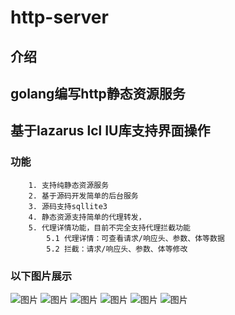 # http-server

## 介绍
## golang编写http静态资源服务
## 基于lazarus lcl IU库支持界面操作
### 功能 
```text
    1. 支持纯静态资源服务
    2. 基于源码开发简单的后台服务
    3. 源码支持sqllite3
    4. 静态资源支持简单的代理转发，
    5. 代理详情功能，目前不完全支持代理拦截功能
        5.1 代理详情：可查看请求/响应头、参数、体等数据
        5.2 拦截：请求/响应头、参数、体等修改
```
### 以下图片展示
![图片](https://gitee.com/snxamdf/images/raw/master/http-server/proxy-ui-00.png)
![图片](https://gitee.com/snxamdf/images/raw/master/http-server/proxy-ui-01.png)
![图片](https://gitee.com/snxamdf/images/raw/master/http-server/proxy-ui-02.png)
![图片](https://gitee.com/snxamdf/images/raw/master/http-server/proxy-ui-03.png)
![图片](https://gitee.com/snxamdf/images/raw/master/http-server/proxy-ui-04.png)
![图片](https://gitee.com/snxamdf/images/raw/master/http-server/proxy-ui-05.png)